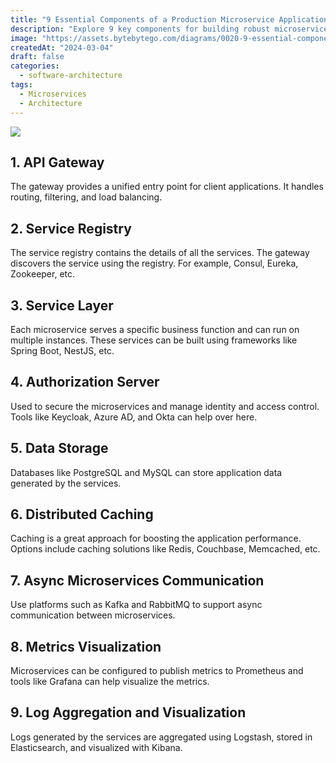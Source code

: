 ```yaml
---
title: "9 Essential Components of a Production Microservice Application"
description: "Explore 9 key components for building robust microservice applications."
image: "https://assets.bytebytego.com/diagrams/0020-9-essential-components-of-production-microservice-app.png"
createdAt: "2024-03-04"
draft: false
categories:
  - software-architecture
tags:
  - Microservices
  - Architecture
---
```


![](https://assets.bytebytego.com/diagrams/0020-9-essential-components-of-production-microservice-app.png)

## 1. API Gateway

The gateway provides a unified entry point for client applications. It handles routing, filtering, and load balancing.

## 2. Service Registry

The service registry contains the details of all the services. The gateway discovers the service using the registry. For example, Consul, Eureka, Zookeeper, etc.

## 3. Service Layer

Each microservice serves a specific business function and can run on multiple instances. These services can be built using frameworks like Spring Boot, NestJS, etc.

## 4. Authorization Server

Used to secure the microservices and manage identity and access control. Tools like Keycloak, Azure AD, and Okta can help over here.

## 5. Data Storage

Databases like PostgreSQL and MySQL can store application data generated by the services.

## 6. Distributed Caching

Caching is a great approach for boosting the application performance. Options include caching solutions like Redis, Couchbase, Memcached, etc.

## 7. Async Microservices Communication

Use platforms such as Kafka and RabbitMQ to support async communication between microservices.

## 8. Metrics Visualization

Microservices can be configured to publish metrics to Prometheus and tools like Grafana can help visualize the metrics.

## 9. Log Aggregation and Visualization

Logs generated by the services are aggregated using Logstash, stored in Elasticsearch, and visualized with Kibana.
